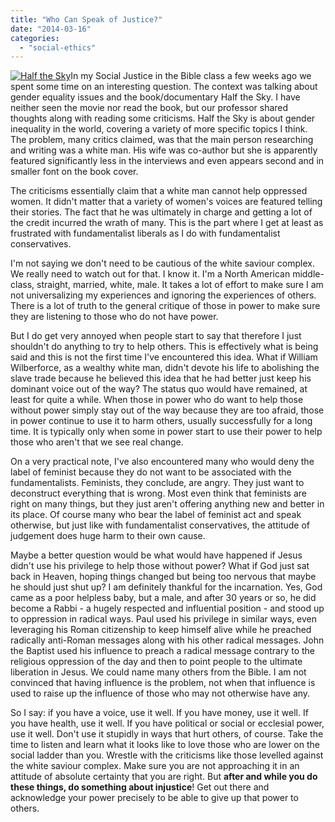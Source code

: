 ```yaml
---
title: "Who Can Speak of Justice?"
date: "2014-03-16"
categories: 
  - "social-ethics"
---
```


[![Half the Sky](images/Half-the-Sky.jpg)](http://www.anabaptistredux.com/wp-content/uploads/2014/03/Half-the-Sky.jpg)In my Social Justice in the Bible class a few weeks ago we spent some time on an interesting question. The context was talking about gender equality issues and the book/documentary Half the Sky. I have neither seen the movie nor read the book, but our professor shared thoughts along with reading some criticisms. Half the Sky is about gender inequality in the world, covering a variety of more specific topics I think. The problem, many critics claimed, was that the main person researching and writing was a white man. His wife was co-author but she is apparently featured significantly less in the interviews and even appears second and in smaller font on the book cover.

The criticisms essentially claim that a white man cannot help oppressed women. It didn't matter that a variety of women's voices are featured telling their stories. The fact that he was ultimately in charge and getting a lot of the credit incurred the wrath of many. This is the part where I get at least as frustrated with fundamentalist liberals as I do with fundamentalist conservatives.

<!--more-->I'm not saying we don't need to be cautious of the white saviour complex. We really need to watch out for that. I know it. I'm a North American middle-class, straight, married, white, male. It takes a lot of effort to make sure I am not universalizing my experiences and ignoring the experiences of others. There is a lot of truth to the general critique of those in power to make sure they are listening to those who do not have power.

But I do get very annoyed when people start to say that therefore I just shouldn't do anything to try to help others. This is effectively what is being said and this is not the first time I've encountered this idea. What if William Wilberforce, as a wealthy white man, didn't devote his life to abolishing the slave trade because he believed this idea that he had better just keep his dominant voice out of the way? The status quo would have remained, at least for quite a while. When those in power who do want to help those without power simply stay out of the way because they are too afraid, those in power continue to use it to harm others, usually successfully for a long time. It is typically only when some in power start to use their power to help those who aren't that we see real change.

On a very practical note, I've also encountered many who would deny the label of feminist because they do not want to be associated with the fundamentalists. Feminists, they conclude, are angry. They just want to deconstruct everything that is wrong. Most even think that feminists are right on many things, but they just aren't offering anything new and better in its place. Of course many who bear the label of feminist act and speak otherwise, but just like with fundamentalist conservatives, the attitude of judgement does huge harm to their own cause.

Maybe a better question would be what would have happened if Jesus didn't use his privilege to help those without power? What if God just sat back in Heaven, hoping things changed but being too nervous that maybe he should just shut up? I am definitely thankful for the incarnation. Yes, God came as a poor helpless baby, but a male, and after 30 years or so, he did become a Rabbi - a hugely respected and influential position - and stood up to oppression in radical ways. Paul used his privilege in similar ways, even leveraging his Roman citizenship to keep himself alive while he preached radically anti-Roman messages along with his other radical messages. John the Baptist used his influence to preach a radical message contrary to the religious oppression of the day and then to point people to the ultimate liberation in Jesus. We could name many others from the Bible. I am not convinced that having influence is the problem, not when that influence is used to raise up the influence of those who may not otherwise have any.

So I say: if you have a voice, use it well. If you have money, use it well. If you have health, use it well. If you have political or social or ecclesial power, use it well. Don't use it stupidly in ways that hurt others, of course. Take the time to listen and learn what it looks like to love those who are lower on the social ladder than you. Wrestle with the criticisms like those levelled against the white saviour complex. Make sure you are not approaching it in an attitude of absolute certainty that you are right. But **after and while you do these things, do something about injustice**! Get out there and acknowledge your power precisely to be able to give up that power to others.
